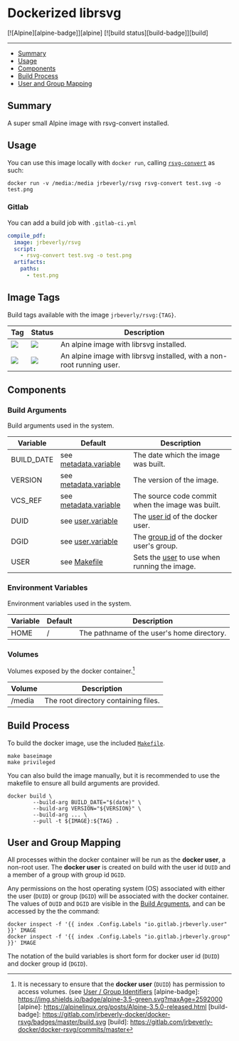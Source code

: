 # Dockerized librsvg
[![Alpine][alpine-badge]][alpine]
[![build status][build-badge]][build]

---

 * [Summary](#summary)
 * [Usage](#usage)
 * [Components](#components)
 * [Build Process](#build-process)
 * [User and Group Mapping](#user-and-group-mapping)

## Summary

A super small Alpine image with rsvg-convert installed.

## Usage

You can use this image locally with `docker run`, calling [`rsvg-convert`](http://manpages.ubuntu.com/manpages/zesty/man1/rsvg-convert.1.html) as such:

```console
docker run -v /media:/media jrbeverly/rsvg rsvg-convert test.svg -o test.png
```

### Gitlab
You can add a build job with `.gitlab-ci.yml`

```yaml
compile_pdf:
  image: jrbeverly/rsvg
  script:
    - rsvg-convert test.svg -o test.png
  artifacts:
    paths:
      - test.png
```

## Image Tags

Build tags available with the image `jrbeverly/rsvg:{TAG}`.

| Tag | Status | Description |
| --- | ------ | ----------- |
| [![](https://images.microbadger.com/badges/version/jrbeverly/rsvg:baseimage.svg)](https://microbadger.com/images/jrbeverly/rsvg:baseimage "Get your own version badge on microbadger.com") | [![](https://images.microbadger.com/badges/image/jrbeverly/rsvg:baseimage.svg)](https://microbadger.com/images/jrbeverly/rsvg:baseimage "Get your own image badge on microbadger.com") | An alpine image with librsvg installed. |
| [![](https://images.microbadger.com/badges/version/jrbeverly/rsvg:privileged.svg)](https://microbadger.com/images/jrbeverly/rsvg:privileged "Get your own version badge on microbadger.com") | [![](https://images.microbadger.com/badges/image/jrbeverly/rsvg:privileged.svg)](https://microbadger.com/images/jrbeverly/rsvg:privileged "Get your own image badge on microbadger.com") | An alpine image with librsvg installed, with a non-root running user. |

## Components
### Build Arguments

Build arguments used in the system.

| Variable | Default | Description |
| -------- | ------- |------------ |
| BUILD_DATE | see [metadata.variable](Makefile.metadata.variable) | The date which the image was built. |
| VERSION | see [metadata.variable](Makefile.metadata.variable) | The version of the image. |
| VCS_REF | see [metadata.variable](Makefile.metadata.variable) | The source code commit when the image was built. |
| DUID | see [user.variable](Makefile.user.variable) | The [user id](http://www.linfo.org/uid.html) of the docker user. |
| DGID | see [user.variable](Makefile.user.variable) | The [group id](http://www.linfo.org/uid.html) of the docker user's group. |
| USER | see [Makefile](Makefile) | Sets the [user](http://www.linfo.org/uid.html) to use when running the image. |

### Environment Variables

Environment variables used in the system.

| Variable | Default | Description |
| -------- | ------- |------------ |
| HOME | / | The pathname of the user's home directory. |

### Volumes

Volumes exposed by the docker container.[^1]

| Volume | Description |
| ------ | ----------- |
| /media | The root directory containing files. |

## Build Process

To build the docker image, use the included [`Makefile`](Makefile).

```
make baseimage
make privileged
```

You can also build the image manually, but it is recommended to use the makefile to ensure all build arguments are provided.

```
docker build \
		--build-arg BUILD_DATE="$(date)" \
		--build-arg VERSION="${VERSION}" \
		--build-arg ... \
		--pull -t ${IMAGE}:${TAG} .
```

## User and Group Mapping

All processes within the docker container will be run as the **docker user**, a non-root user.  The **docker user** is created on build with the user id `DUID` and a member of a group with group id `DGID`.  

Any permissions on the host operating system (OS) associated with either the user (`DUID`) or group (`DGID`) will be associated with the docker container.  The values of `DUID` and `DGID` are visible in the [Build Arguments](#build-arguments), and can be accessed by the the command:

```console
docker inspect -f '{{ index .Config.Labels "io.gitlab.jrbeverly.user" }}' IMAGE
docker inspect -f '{{ index .Config.Labels "io.gitlab.jrbeverly.group" }}' IMAGE
```

The notation of the build variables is short form for docker user id (`DUID`) and docker group id (`DGID`). 

[^1]: It is necessary to ensure that the **docker user** (`DUID`) has permission to access volumes. (see [User / Group Identifiers](#user-and-group-mapping)
[alpine-badge]: https://img.shields.io/badge/alpine-3.5-green.svg?maxAge=2592000
[alpine]: https://alpinelinux.org/posts/Alpine-3.5.0-released.html
[build-badge]: https://gitlab.com/jrbeverly-docker/docker-rsvg/badges/master/build.svg
[build]: https://gitlab.com/jrbeverly-docker/docker-rsvg/commits/master